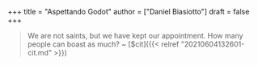 +++
title = "Aspettando Godot"
author = ["Daniel Biasiotto"]
draft = false
+++

> We are not saints, but we have kept our appointment. How many people can boast as much? ~ [$cit]({{< relref "20210604132601-cit.md" >}})
